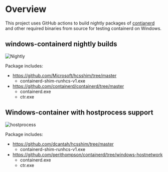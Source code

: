 # Overview

This project uses GitHub actions to build nightly packages of [contianerd](https://github.com/containerd/containerd) and other required binaries from source for testing containerd on Windows.

## windows-containerd nightly builds

![Nightly](https://github.com/kubernetes-sigs/sig-windows-tools/workflows/Nightly/badge.svg?branch=master)

Package includes:

- https://github.com/Microsoft/hcsshim/tree/master
  - containerd-shim-runhcs-v1.exe
- https://github.com/containerd/containerd/tree/master
  - containerd.exe
  - ctr.exe

## Windows-container with hostprocess support

![hostprocess](https://github.com/kubernetes-sigs/sig-windows-tools/workflows/hostprocess/badge.svg?branch=master)

Package includes:

- https://github.com/dcantah/hcsshim/tree/master
  - containerd-shim-runhcs-v1.exe
- https://github.com/perithompson/containerd/tree/windows-hostnetwork
  - containerd.exe
  - ctr.exe
